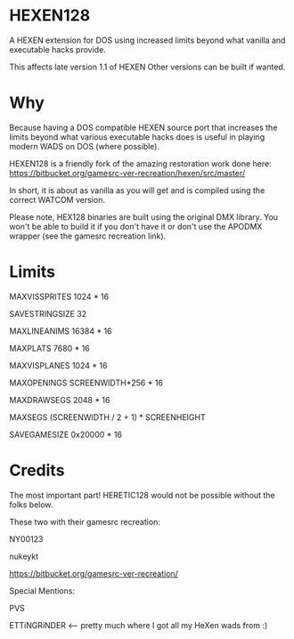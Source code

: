 # HEXEN128
A HEXEN extension for DOS using increased limits beyond what vanilla and executable hacks provide.

This affects late version 1.1 of HEXEN Other versions can be built if wanted.

# Why
Because having a DOS compatible HEXEN source port that increases the limits beyond what various executable hacks does is useful in playing modern WADS on DOS (where possible).

HEXEN128 is a friendly fork of the amazing restoration work done here:
https://bitbucket.org/gamesrc-ver-recreation/hexen/src/master/

In short, it is about as vanilla as you will get and is compiled using the correct WATCOM version.

Please note, HEX128 binaries are built using the original DMX library.  You won't be able to build it if you don't have it or don't use the APODMX wrapper (see the gamesrc recreation link).

# Limits
MAXVISSPRITES    1024 * 16

SAVESTRINGSIZE 32

MAXLINEANIMS        16384 * 16

MAXPLATS    7680 * 16

MAXVISPLANES    1024 * 16

MAXOPENINGS        SCREENWIDTH*256 * 16

MAXDRAWSEGS        2048 * 16

MAXSEGS (SCREENWIDTH / 2 + 1) * SCREENHEIGHT

SAVEGAMESIZE 0x20000 * 16

# Credits

The most important part!  HERETIC128 would not be possible without the folks below.

These two with their gamesrc recreation:

NY00123

nukeykt

https://bitbucket.org/gamesrc-ver-recreation/

Special Mentions:

PVS

ETTiNGRiNDER <-- pretty much where I got all my HeXen wads from :)
